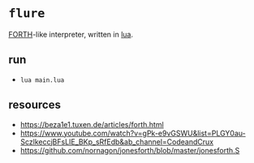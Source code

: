 # `flure`

[FORTH](https://www.forth.com/forth/)-like interpreter, written in [lua](https://www.lua.org/).

## run
- `lua main.lua`

## resources
- https://beza1e1.tuxen.de/articles/forth.html
- https://www.youtube.com/watch?v=gPk-e9vGSWU&list=PLGY0au-SczlkeccjBFsLIE_BKp_sRfEdb&ab_channel=CodeandCrux
- https://github.com/nornagon/jonesforth/blob/master/jonesforth.S